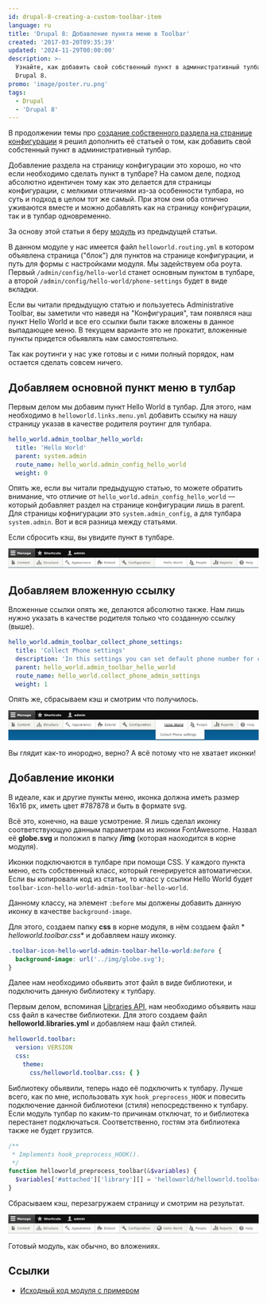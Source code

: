 ```yaml
---
id: drupal-8-creating-a-custom-toolbar-item
language: ru
title: 'Drupal 8: Добавление пункта меню в Toolbar'
created: '2017-03-20T09:35:39'
updated: '2024-11-29T00:00:00'
description: >-
  Узнайте, как добавить свой собственный пункт в административный тулбар
  Drupal 8.
promo: 'image/poster.ru.png'
tags:
  - Drupal
  - 'Drupal 8'
---
```


В продолжении темы про 
[создание собственного раздела на странице конфигурации][drupal-8-creating-a-custom-section-on-the-configuration-page]
я решил дополнить её статьей о том, как добавить свой собстенный пункт в 
административный тулбар.

Добавление раздела на страницу конфигурации это хорошо, но что если необходимо
сделать пункт в тулбаре? На самом деле, подход абсолютно идентичен тому как это
делается для страницы конфигурации, с мелкими отличиями из-за особенности
тулбара, но суть и подход в целом тот же самый. При этом они оба отлично
уживаются вместе и можно добавлять как на страницу конфигурации, так и в тулбар
одновременно.

За основу этой статьи я
беру [модуль](../../16/drupal-8-custom-csv-import-optimization/example/custom_csv_import)
из предыдущей статьи.

В данном модуле у нас имеется файл `helloworld.routing.yml` в котором объявлена
страница ("блок") для пунктов на странице конфигурации, и путь для формы с
настройками модуля. Мы задействуем оба роута. Первый `/admin/config/hello-world`
станет основным пунктом в тулбаре, а
второй `/admin/config/hello-world/phone-settings` будет в виде вкладки.

Если вы читали предыдущую статью и пользуетесь Administrative Toolbar, вы
заметили что наведя на "Конфигурация", там появляся наш пункт Hello World и все
его ссылки были также вложены в данное выпадающее меню. В текущем варианте это
не прокатит, вложенные пункты придется обьявлять нам самостоятельно.

Так как роутинги у нас уже готовы и с ними полный порядок, нам остается сделать
совсем ничего.

## Добавляем основной пункт меню в тулбар

Первым делом мы добавим пункт Hello World в тулбар. Для этого, нам необходимо
в `helloworld.links.menu.yml` добавить ссылку на нашу страницу указав в качестве
родителя роутинг для тулбара.

```yaml {"header":"helloworld.links.menu.yml"}
hello_world.admin_toolbar_hello_world:
  title: 'Hello World'
  parent: system.admin
  route_name: hello_world.admin_config_hello_world
  weight: 0
```

Опять же, если вы читали предыдущую статью, то можете обратить внимание, что
отличие от `hello_world.admin_config_hello_world` — который добавляет раздел на
странице конфигурации лишь в parent. Для страницы кофнигурации
это `system.admin_config`, а для тулбара `system.admin`. Вот и вся разница между
статьями.

Если сбросить кэш, вы увидите пункт в тулбаре.

![Toolbar - один пункт.](image/toolbar-1.png)

## Добавляем вложенную ссылку

Вложенные ссылки опять же, делаются абсолютно также. Нам лишь нужно указать в
качестве родителя только что созданную ссылку (выше).

```yaml {"header":"helloworld.links.menu.yml"}
hello_world.admin_toolbar_collect_phone_settings:
  title: 'Collect Phone settings'
  description: 'In this settings you can set default phone number for collect phone form.'
  parent: hello_world.admin_toolbar_hello_world
  route_name: hello_world.collect_phone_admin_settings
  weight: 1
```

Опять же, сбрасываем кэш и смотрим что получилось.

![Toolbar - вложенная ссылка.](image/toolbar-2.png)

Вы глядит как-то инородно, верно? А всё потому что не хватает иконки!

## Добавление иконки

В идеале, как и другие пункты меню, иконка должна иметь размер 16x16 px, иметь
цвет #787878 и быть в формате svg.

Всё это, конечно, на ваше усмотрение. Я лишь сделал иконку соответствующую
данным параметрам из иконки FontAwesome. Назвал её **globe.svg** и положил в
папку **/img** (которая наоходится в корне модуля).

Иконки подключаются в тулбаре при помощи CSS. У каждого пункта меню, есть
собственный класс, который генерируется автоматически. Если вы копировали код из
статьи, то класс у ссылки Hello World
будет `toolbar-icon-hello-world-admin-toolbar-hello-world`.

Данному классу, на элемент `:before` мы должены добавить данную иконку в
качестве `background-image`.

Для этого, создаем папку **css** в корне модуля, в нём создаем файл *
*helloworld.toolbar.css** и добавляем нашу иконку.

```css {"header":"css/helloworld.toolbar.css"}
.toolbar-icon-hello-world-admin-toolbar-hello-world:before {
  background-image: url('../img/globe.svg');
}
```

Далее нам необходимо обьявить этот файл в виде библиотеки, и подключить данную
библиотеку к тулбару.

Первым делом, вспоминая [Libraries API][drupal-8-libraries-api], нам необходимо 
объявить наш css файл в качестве библиотеки. Для этого создаем файл 
**helloworld.libraries.yml** и добавляем наш файл стилей.

```yml {"header":"helloworld.libraries.yml"}
helloworld.toolbar:
  version: VERSION
  css:
    theme:
      css/helloworld.toolbar.css: { }
```

Библиотеку обьявили, теперь надо её подключить к тулбару. Лучше всего, как по
мне, использовать хук `hook_preprocess_HOOK` и повесить подключение данной
библиотеки (стиля) непосредственно к тулбару. Если модуль тулбар по каким-то
причинам отключат, то и библиотека перестанет подключаться. Соответственно,
гостям эта библиотека также не будет грузится.

```php {"header":"helloworld.module"}
/**
 * Implements hook_preprocess_HOOK().
 */
function helloworld_preprocess_toolbar(&$variables) {
  $variables['#attached']['library'][] = 'helloworld/helloworld.toolbar';
}
```

Сбрасываем кэш, перезагружаем страницу и смотрим на результат.

![Toolbar с иконкой](image/toolbar.png)

Готовый модуль, как обычно, во вложениях.

## Ссылки

- [Исходный код модуля с примером](example/helloworld)

[drupal-8-creating-a-custom-section-on-the-configuration-page]: ../../../../2017/03/17/drupal-8-creating-a-custom-section-on-the-configuration-page/index.ru.md
[drupal-8-libraries-api]: ../../../../2015/10/15/drupal-8-libraries-api/index.ru.md

